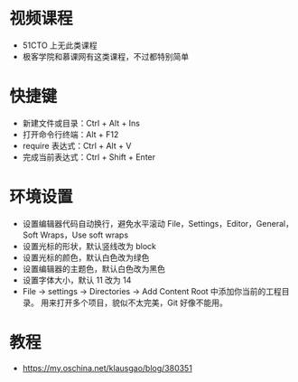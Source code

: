 # 视频课程
- 51CTO 上无此类课程
- 极客学院和慕课网有这类课程，不过都特别简单

# 快捷键
- 新建文件或目录：Ctrl + Alt + Ins 
- 打开命令行终端：Alt + F12
- require 表达式：Ctrl + Alt + V
- 完成当前表达式：Ctrl + Shift + Enter

# 环境设置
- 设置编辑器代码自动换行，避免水平滚动
  File，Settings，Editor，General，Soft Wraps，Use soft wraps
- 设置光标的形状，默认竖线改为 block
- 设置光标的颜色，默认白色改为绿色
- 设置编辑器的主题色，默认白色改为黑色
- 设置字体大小，默认 11 改为 14
- File -> settings -> Directories -> Add Content Root 中添加你当前的工程目录。
  用来打开多个项目，貌似不太完美，Git 好像不能用。
  
# 教程
- https://my.oschina.net/klausgao/blog/380351